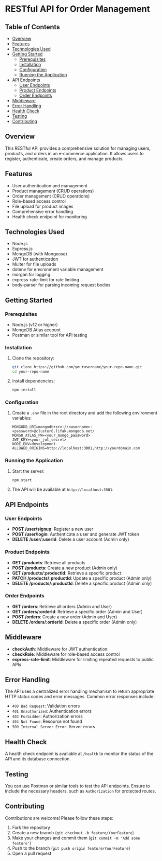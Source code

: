 # RESTful API for Order Management

## Table of Contents
- [Overview](#overview)
- [Features](#features)
- [Technologies Used](#technologies-used)
- [Getting Started](#getting-started)
  - [Prerequisites](#prerequisites)
  - [Installation](#installation)
  - [Configuration](#configuration)
  - [Running the Application](#running-the-application)
- [API Endpoints](#api-endpoints)
  - [User Endpoints](#user-endpoints)
  - [Product Endpoints](#product-endpoints)
  - [Order Endpoints](#order-endpoints)
- [Middleware](#middleware)
- [Error Handling](#error-handling)
- [Health Check](#health-check)
- [Testing](#testing)
- [Contributing](#contributing)

## Overview
This RESTful API provides a comprehensive solution for managing users, products, and orders in an e-commerce application. It allows users to register, authenticate, create orders, and manage products.

## Features
- User authentication and management
- Product management (CRUD operations)
- Order management (CRUD operations)
- Role-based access control
- File upload for product images
- Comprehensive error handling
- Health check endpoint for monitoring

## Technologies Used
- Node.js
- Express.js
- MongoDB (with Mongoose)
- JWT for authentication
- Multer for file uploads
- dotenv for environment variable management
- morgan for logging
- express-rate-limit for rate limiting
- body-parser for parsing incoming request bodies

## Getting Started

### Prerequisites
- Node.js (v12 or higher)
- MongoDB Atlas account
- Postman or similar tool for API testing

### Installation
1. Clone the repository:
   ```bash
   git clone https://github.com/yourusername/your-repo-name.git
   cd your-repo-name
   ```

2. Install dependencies:
   ```bash
   npm install
   ```

### Configuration
1. Create a `.env` file in the root directory and add the following environment variables:
   ```plaintext
   MONGODB_URI=mongodb+srv://<username>:<password>@cluster0.lifak.mongodb.net/
   MONGO_ATLAS_PW=<your_mongo_password>
   JWT_KEY=<your_jwt_secret>
   NODE_ENV=development
   ALLOWED_ORIGINS=http://localhost:3001,http://yourdomain.com
   ```

### Running the Application
1. Start the server:
   ```bash
   npm start
   ```

2. The API will be available at `http://localhost:3001`.

## API Endpoints

### User Endpoints
- **POST /user/signup**: Register a new user
- **POST /user/login**: Authenticate a user and generate JWT token
- **DELETE /user/:userId**: Delete a user account (Admin only)

### Product Endpoints
- **GET /products**: Retrieve all products
- **POST /products**: Create a new product (Admin only)
- **GET /products/:productId**: Retrieve a specific product
- **PATCH /products/:productId**: Update a specific product (Admin only)
- **DELETE /products/:productId**: Delete a specific product (Admin only)

### Order Endpoints
- **GET /orders**: Retrieve all orders (Admin and User)
- **GET /orders/:orderId**: Retrieve a specific order (Admin and User)
- **POST /orders**: Create a new order (Admin and User)
- **DELETE /orders/:orderId**: Delete a specific order (Admin only)

## Middleware
- **checkAuth**: Middleware for JWT authentication
- **checkRole**: Middleware for role-based access control
- **express-rate-limit**: Middleware for limiting repeated requests to public APIs

## Error Handling
The API uses a centralized error handling mechanism to return appropriate HTTP status codes and error messages. Common error responses include:
- `400 Bad Request`: Validation errors
- `401 Unauthorized`: Authentication errors
- `403 Forbidden`: Authorization errors
- `404 Not Found`: Resource not found
- `500 Internal Server Error`: Server errors

## Health Check
A health check endpoint is available at `/health` to monitor the status of the API and its database connection.

## Testing
You can use Postman or similar tools to test the API endpoints. Ensure to include the necessary headers, such as `Authorization` for protected routes.

## Contributing
Contributions are welcome! Please follow these steps:
1. Fork the repository
2. Create a new branch (`git checkout -b feature/YourFeature`)
3. Make your changes and commit them (`git commit -m 'Add some feature'`)
4. Push to the branch (`git push origin feature/YourFeature`)
5. Open a pull request